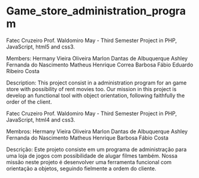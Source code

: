 # Game_store_administration_program
Fatec Cruzeiro Prof. Waldomiro May - Third Semester Project in PHP, JavaScript, html5 and css3.

Members:
  Hermany Vieira Oliveira
  Marlon Dantas de Albuquerque
  Ashley Fernanda do Nascimento
  Matheus Henrique Correa Barbosa
  Fábio Eduardo Ribeiro Costa

Description:
    This project consist in a administration program for an game store with possibility of rent movies too.
  Our mission in this project is develop an functional tool with object orientation, following faithfully
  the order of the client.
  
Fatec Cruzeiro Prof. Waldomiro May - Third Semester Project in PHP, JavaScript, html4 and css3.

Membros:
  Hermany Vieira Oliveira
  Marlon Dantas de Albuquerque
  Ashley Fernanda do Nascimento
  Matheus Henrique Barbosa
  Fábio Costa

Descrição:
    Este projeto consiste em um programa de administração para uma loja de jogos com possibilidade de alugar
  filmes também. Nossa missão neste projeto é desenvolver uma ferramenta funcional com orientação a objetos,
  seguindo fielmente a ordem do cliente.
